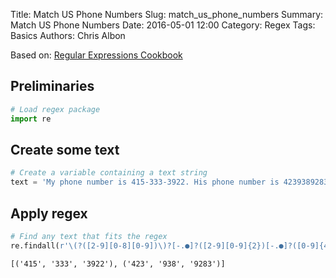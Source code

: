 Title: Match US Phone Numbers
Slug: match_us_phone_numbers
Summary: Match US Phone Numbers
Date: 2016-05-01 12:00
Category: Regex
Tags: Basics
Authors: Chris Albon



Based on: [Regular Expressions Cookbook](http://shop.oreilly.com/product/0636920023630.do)

## Preliminaries


```python
# Load regex package
import re
```

## Create some text


```python
# Create a variable containing a text string
text = 'My phone number is 415-333-3922. His phone number is 4239389283'
```

## Apply regex


```python
# Find any text that fits the regex
re.findall(r'\(?([2-9][0-8][0-9])\)?[-.●]?([2-9][0-9]{2})[-.●]?([0-9]{4})', text)
```




    [('415', '333', '3922'), ('423', '938', '9283')]


